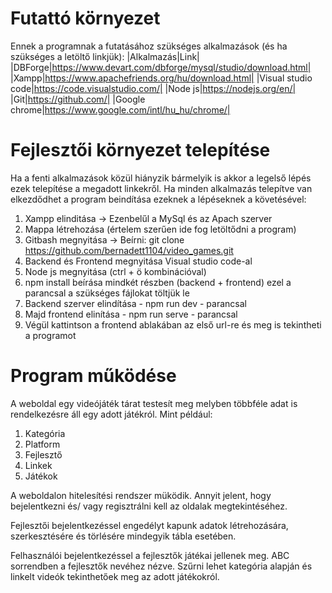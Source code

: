 # Futattó környezet
Ennek a programnak a futatásához szükséges alkalmazások (és ha szükséges a letöltő linkjük):
|Alkalmazás|Link|
|DBForge|https://www.devart.com/dbforge/mysql/studio/download.html|
|Xampp|https://www.apachefriends.org/hu/download.html|
|Visual studio code|https://code.visualstudio.com/|
|Node js|https://nodejs.org/en/|
|Git|https://github.com/|
|Google chrome|https://www.google.com/intl/hu_hu/chrome/|

# Fejlesztői környezet telepítése
Ha a fenti alkalmazások közül hiányzik bármelyik is akkor a legelső lépés ezek telepítése a megadott linkekről.
Ha minden alkalmazás telepítve van elkezdődhet a program beindítása ezeknek a lépéseknek a követésével:
  1. Xampp elinditása -> Ezenbelűl a MySql és az Apach szerver
  2. Mappa létrehozása (értelem szerűen ide fog letöltődni a program)
  3. Gitbash megnyitása -> Beírni: git clone https://github.com/bernadett1104/video_games.git
  4. Backend és Frontend megnyitása Visual studio code-al
  5. Node js megnyitása (ctrl + ö kombinációval)
  6. npm install beírása mindkét részben (backend  + frontend) ezel a parancsal a szükséges fájlokat töltjük le 
  7. Backend szerver elindítása - npm run dev - parancsal
  8. Majd frontend elinítása - npm run serve - parancsal
  9. Végül kattintson a frontend ablakában az első url-re és meg is tekintheti a programot

# Program működése
A weboldal egy videójáték tárat testesít meg melyben többféle adat is rendelkezésre áll egy adott játékról.
Mint például: 
  1. Kategória
  2. Platform
  3. Fejlesztő
  4. Linkek
  5. Játékok

A weboldalon hitelesítési rendszer müködik. Annyit jelent, hogy bejelentkezni és/ vagy regisztrálni kell
az oldalak megtekintéséhez.

Fejlesztői bejelentkezéssel engedélyt kapunk adatok létrehozására, szerkesztésére és törlésére mindegyik
tábla esetében. 

Felhasználói bejelentkezéssel a fejlesztők játékai jellenek meg. ABC sorrendben a fejlesztők nevéhez nézve.
Szűrni lehet kategória alapján és linkelt videók tekinthetőek meg az adott játékokról.

